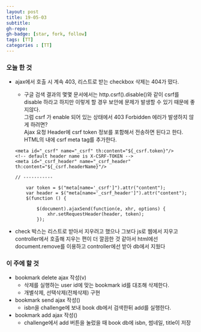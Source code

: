 ```yaml
---
layout: post
title: 19-05-03
subtitle: 
gh-repo: 
gh-badge: [star, fork, follow]
tags: [TT]
categories : [TT]
---
```


### 오늘 한 것 
- ajax에서 호출 시 계속 403, 리스트로 받는 checkbox 삭제는 404가 떴다.
    - 구글 검색 결과의 몇몇 문서에서는 http.csrf().disable()와 같이 csrf를 disable 하라고 하지만 이렇게 할 경우 보안에 문제가 발생할 수 있기 때문에 좋지않다.  
    그럼 csrf 가 enable 되어 있는 상태에서 403 Forbidden 에러가 발생하지 않게 하려면?   
    Ajax 요청 Header에 csrf token 정보를 포함해서 전송하면 된다고 한다.  
    HTML의 <head> 내에 csrf meta tag를 추가한다.

    ~~~
    <meta id="_csrf" name="_csrf" th:content="${_csrf.token}"/>
    <!-- default header name is X-CSRF-TOKEN -->
    <meta id="_csrf_header" name="_csrf_header" th:content="${_csrf.headerName}"/>

    // -----------

        var token = $("meta[name='_csrf']").attr("content");
        var header = $("meta[name='_csrf_header']").attr("content");
        $(function () {

            $(document).ajaxSend(function(e, xhr, options) {
                xhr.setRequestHeader(header, token);
            });
    ~~~

- check 박스는 리스트로 받아서 지우려고 했으나 그보다 js로 웹에서 지우고 controller에서 호출해 지우는 편이 더 깔끔한 것 같아서 html에선 document.remove를 이용하고 controller에선 받아 db에서 지웠다

### 이 주에 할 것

- bookmark delete ajax 작성(v)
    - 삭제를 실행하는 user id에 맞는 bookmark id를 대조해 삭제한다.
    - 개별삭제, 선택삭제(전체삭제) 구현
- bookmark send ajax 작성()
    - isbn을 challenge에 보내 book db에서 검색한뒤 add를 실행한다.
- bookmark add ajax 작성()
    - challenge에서 add 버튼을 눌렀을 때 book db에 isbn, 썸네일, title이 저장
